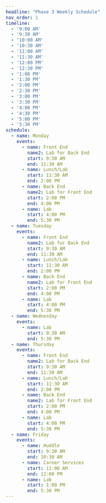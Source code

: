 ```yaml
---
headline: "Phase 3 Weekly Schedule"
nav_order: 1
timeline:
  - '9:00 AM'
  - '9:30 AM'
  - '10:00 AM'
  - '10:30 AM'
  - '11:00 AM'
  - '11:30 AM'
  - '12:00 PM'
  - '12:30 PM'
  - '1:00 PM'
  - '1:30 PM'
  - '2:00 PM'
  - '2:30 PM'
  - '3:00 PM'
  - '3:30 PM'
  - '4:00 PM'
  - '4:30 PM'
  - '5:00 PM'
  - '5:30 PM'
schedule:
  - name: Monday
    events:
      - name: Front End
        name2: Lab for Back End
        start: 9:30 AM
        end: 11:30 AM
      - name: Lunch/Lab
        start: 11:30 AM
        end: 2:00 PM
      - name: Back End
        name2: Lab for Front End
        start: 2:00 PM
        end: 4:00 PM
      - name: Lab
        start: 4:00 PM
        end: 5:30 PM
  - name: Tuesday
    events:
      - name: Front End
        name2: Lab for Back End
        start: 9:30 AM
        end: 11:30 AM
      - name: Lunch/Lab
        start: 11:30 AM
        end: 2:00 PM
      - name: Back End
        name2: Lab for Front End
        start: 2:00 PM
        end: 4:00 PM
      - name: Lab
        start: 4:00 PM
        end: 5:30 PM
  - name: Wednesday
    events:
      - name: Lab
        start: 9:30 AM
        end: 5:30 PM
  - name: Thursday
    events:
      - name: Front End
        name2: Lab for Back End
        start: 9:30 AM
        end: 11:30 AM
      - name: Lunch/Lab
        start: 11:30 AM
        end: 2:00 PM
      - name: Back End
        name2: Lab for Front End
        start: 2:00 PM
        end: 4:00 PM
      - name: Lab
        start: 4:00 PM
        end: 5:30 PM
  - name: Friday
    events:
      - name: Huddle
        start: 9:30 AM
        end: 10:30 AM
      - name: Career Services
        start: 11:00 AM
        end: 12:00 PM
      - name: Lab
        start: 1:00 PM
        end: 5:30 PM
---
```

